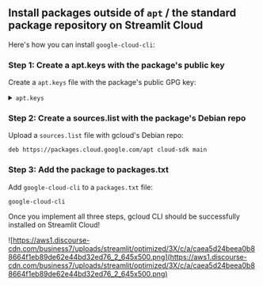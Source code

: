 ## Install packages outside of `apt` / the standard package repository on Streamlit Cloud

Here's how you can install `google-cloud-cli`:

### Step 1: Create a **apt.keys** with the package's public key
Create a `apt.keys` file with the package's public GPG key:

<details>
<summary><code>apt.keys</code></summary>

```text
-----BEGIN PGP PUBLIC KEY BLOCK-----

xsBNBGA9EFkBCAC1ilzST0wns+uwZyEA5IVtYeyAuXTaQUEAd70SqIlQpDd4EyVi
x3SCanQIu8dG9Zq3+x28WBb2OuXP9oc06ybOWdu2m7N5PY0BUT4COA36JV/YrxmN
s+5/M+YnDHppv63jgRIOkzXzXNo6SwTsl2xG9fKB3TS0IMvBkWdw5PGrBM5GghRc
ecgoSAAwRbWJXORHGKVwlV6tOxQZ/xqA08hPJneMfsMFPOXsitgGRHoXjlUWLVeJ
70mmIYsC/pBglIwCzmdD8Ee39MrlSXbuXVQiz38iHfnvXYpLEmgNXKzI0DH9tKg8
323kALzqaJlLFOLJm/uVJXRUEfKS3LhVZQMzABEBAAHNUVJhcHR1cmUgQXV0b21h
dGljIFNpZ25pbmcgS2V5IChjbG91ZC1yYXB0dXJlLXNpZ25pbmcta2V5LTIwMjEt
MDMtMDEtMDhfMDFfMDkucHViKcLAaAQTAQgAHAUCYD0QWQkQ/uqRaTB+oHECGwMF
CQPDCrACGQEAAHtlCACxSWMp3yRcLmsHhxGDt59nhSNXhouWiNePSMe5vETQA/lh
ip9Zx/NPRCa4q5jpIDBlEYOg67YanztcjSWGSI35Xblq43H4uLSxh4PtKzZMo+Uj
8n2VNHOZXBdGcsODcU3ynF64r7eTQevUe2aU0KN2o656O3HrE4itOVKYwnnkmNsk
G45b9b7DJnsQ6WPszUc8lNhsa2gBI6vfLl68vjj7PlWw030BM/RoMEPpoOApohHo
sfnNhxJmE1AxwBkMEzyo2kZhPZGh85LDnDbAvjSFKqYSPReKmRFjLlo3DPVHZ/de
Qn6noHbgUChLo21FefhlZO6tysrb283MWMIyY/YSzsBNBGA9EFkBCADcdO/Aw1qu
dZORZCNLz3vTiQSFcUFYyScfJJnwUsg8fy0kgg9olFY0GK5icT6n/shc1RlIpuqr
OQYBZgtK3dSZfOAXE2N20HUvC+nrKKuXXX+jcM/X1kHxwX5tG6fB1fyNH0p/Qqsz
EfYRHJu0Y4PonTYIslITnEzlN4hUN6/mx1+mWPl4P4R7/h6+p7Q2jtaClEtddF0e
eOf16Ma5S8fff80uZCLJoVu3lOXCT22oCf7qmH2XddmqGisUScqwmbmuv30tdQed
n+8njKo2pfpVF1Oa67CWRXdKTknuZybxI9Ipcivy8CISL2Do0uzij7SR7keVf7G1
Q3K3iJ0wn6mDABEBAAHCwF8EGAEIABMFAmA9EFkJEP7qkWkwfqBxAhsMAAA/3AgA
FJ2hEp2144fzgtNWHOVFv27hsrO7wYFZwoic9lHSl4iEw8mJc/3kEXdg9Vf9m1zb
G/kZ6slmzpfv7zDAdN3h3HT0B1yrb3xXzRX0zhOYAbQSUnc6DemhDZoDWt/wVceK
fzvebB9VTDzRBUVzxCduvY6ij0p2APZpnTrznvCPoCHkfzBMC3Zyk1FueiPTPoP1
9M0BProMy8qDVSkFr0uX3PM54hQN6mGRQg5HVVBxUNaMnn2yOQcxbQ/T/dKlojdp
RmvpGyYjfrvyExE8owYn8L7ly2N76GcY6kiN1CmTnCgdrbU0SPacm7XbxTYlQHwJ
CEa9Hf4/nuiBaxwXKuc/y8bATQRfyX5eAQgA0z1F3ZDbtOe1/j90k1cQsyaVNjJ/
rVGpinUnVWpmxnmBSDXKfxBsDRoXW9GtQWx7NUlmGW88IeHevqd5OAAc1TDvkaTL
v2gcfROWjp+XPBsx42f1RGoXqiy4UlHEgswoUmXDeY89IUxoZgBmr4jLekTM0n2y
IWT49ZA8wYhndEMHf6zj5ya+LWj67kd3nAY4R7YtfwTBnf5Y9Be80Jwo6ez66oKR
DwU/I6PcF9sLzsl7MEiPxrH2xYmjiXw52Hp4GhIPLBfrt1jrNGdtHEq+pEu+ih6U
32tyY2LHx7fDQ8PMOHtx/D8EMzYkT/bV3jAEikM93pjI/3pOh8Y4oWPahQARAQAB
zbpnTGludXggUmFwdHVyZSBBdXRvbWF0aWMgU2lnbmluZyBLZXkgKC8vZGVwb3Qv
Z29vZ2xlMy9wcm9kdWN0aW9uL2JvcmcvY2xvdWQtcmFwdHVyZS9rZXlzL2Nsb3Vk
LXJhcHR1cmUtcHVia2V5cy9jbG91ZC1yYXB0dXJlLXNpZ25pbmcta2V5LTIwMjAt
MTItMDMtMTZfMDhfMDUucHViKSA8Z2xpbnV4LXRlYW1AZ29vZ2xlLmNvbT7CwGgE
EwEIABwFAl/Jfl4JEItXxcKDb0vrAhsDBQkDwwqwAhkBAABBeggAmnpK6OmlCSXd
5lba7SzjnsFfHrdY3qeXsJqTq3sP6Wo0VQXiG1dWsFZ9P/BHHpxXo5j+lhXHQlqL
g1SEv0JkRUFfTemFzfD4sGpa0Vd20yhQR5MGtXBB+AGnwhqNHA7yW/DdyZzP0Zm9
Skhiq+2V6ZpC7WFaq+h4M5frJ65R9F8LJea90sr6gYL0WE0CmaSqpgRHdbnYnlaC
0hffPJCnjQ4xWvkNUo2Txlvl7pIBPJAVG0g8fGPKugrM4d1VWPuSVHqopkYCdgA2
Nv95RLQGTrZsHAZYWNHD1laoGteBO5ExkligulvejX8vSuy+GKafJ0zBK7rNfNWq
sMDXzKp6Z87ATQRfyX5eAQgAw0ofinQXjYyHJVVZ0SrdEE+efd8heFlWbf04Dbmh
GebypJ6KFVSKvnCSH2P95VKqvE3uHRI6HbRcinuV7noKOqo87PE2BXQgB16V0aFK
JU9eJvqpCfK4Uq6TdE8SI1iWyXZtzZa4E2puUSicN0ocqTVMcqJZx3pV8asigwpM
QUg5kesXHX7d8HUJeSJCAMMXup8sJklLaZ3Ri0SXSa2iYmlhdiAYxTYN70xGI+Hq
HoWXeF67xMi1azGymeZun9aOkFEbs0q1B/SU/4r2agpoT6aLApV119G24vStGf/r
lcpOr++prNzudKyKtC9GHoTPBvvqphjuNtftKgi5HQ+f4wARAQABwsBfBBgBCAAT
BQJfyX5eCRCLV8XCg29L6wIbDAAAGxoIAMO5YUlhJWaRldUiNm9itujwfd31SNbU
GFd+1iBJQibGoxfv2Q3ySdnep3LkEpXh+VkXHHOIWXysMrAP3qaqwp8HO8irE6Ge
LMPMbCRdVLUORDbZHQK1YgSR0uGNlWeQxFJq+RIIRrWRYfWumi6HjFTP562Qi7LQ
1aDyhKS6JB7v4HmwsH0/5/VNXaJRSKL4OnigApecTsfq83AFae0eD+du4337nc93
SjHS4T67LRtMOWG8nzz8FjDj6fpFBeOXmHUe5CipNPVayTZBBidCkEOopqkdU59J
MruHL5H6pwlBdK65+wnQai0gr9UEYYK+kwoUH+8p1rD8+YBnVY4d7SM=
=pRoV
-----END PGP PUBLIC KEY BLOCK-----
```
</details>

### Step 2: Create a **sources.list** with the package's Debian repo
Upload a `sources.list` file with gcloud's Debian repo:

```
deb https://packages.cloud.google.com/apt cloud-sdk main
```

### Step 3: Add the package to **packages.txt**
Add `google-cloud-cli` to a `packages.txt` file:

```
google-cloud-cli
```

Once you implement all three steps, gcloud CLI should be successfully installed on Streamlit Cloud!

![https://aws1.discourse-cdn.com/business7/uploads/streamlit/optimized/3X/c/a/caea5d24beea0b88664f1eb89de62e44bd32ed76_2_645x500.png](https://aws1.discourse-cdn.com/business7/uploads/streamlit/optimized/3X/c/a/caea5d24beea0b88664f1eb89de62e44bd32ed76_2_645x500.png)
